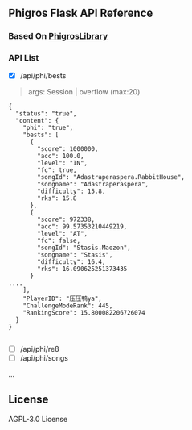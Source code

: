 ## Phigros Flask API Reference

### Based On [PhigrosLibrary](https://github.com/7aGiven/PhigrosLibrary)

### API List

- [x] /api/phi/bests

> args: Session | overflow (max:20)

```
{
  "status": "true",
  "content": {
    "phi": "true",
    "bests": [
      {
        "score": 1000000,
        "acc": 100.0,
        "level": "IN",
        "fc": true,
        "songId": "Adastraperaspera.RabbitHouse",
        "songname": "Adastraperaspera",
        "difficulty": 15.8,
        "rks": 15.8
      },
      {
        "score": 972338,
        "acc": 99.57353210449219,
        "level": "AT",
        "fc": false,
        "songId": "Stasis.Maozon",
        "songname": "Stasis",
        "difficulty": 16.4,
        "rks": 16.090625251373435
      }
....
    ],
    "PlayerID": "压压鸭ya",
    "ChallengeModeRank": 445,
    "RankingScore": 15.800082206726074
  }
}


```

- [ ] /api/phi/re8
- [ ] /api/phi/songs

...


## License

AGPL-3.0 License

